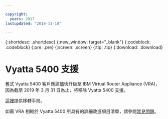 ```yaml
---

copyright:
  years: 2017
lastupdated: "2018-11-10"

---
```


{:shortdesc: .shortdesc}
{:new_window: target="_blank"}
{:codeblock: .codeblock}
{:pre: .pre}
{:screen: .screen}
{:tip: .tip}
{:download: .download}

# Vyatta 5400 支援

舊式 Vyatta 5400 客戶應該儘快升級至 IBM Virtual Router Appliance (VRA)，因為截至 2019 年 3 月 31 日為止，將移除 Vyatta 5400 支援。

[這裡](http://wpc.c320.edgecastcdn.net/00C320/Vyatta%205400%20to%20Virtual%20Router%20Appliance%20Upgrade%20Options.pdf)提供移轉手冊。

如需 VRA 相較於 Vyatta 5400 所具有的詳細改進項目清單，請參閱[常見問題](faqs.html#what-improvements-does-the-virtual-router-appliance-vyatta-5600-have-over-the-vyatta-5400-)。 
